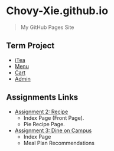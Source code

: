 # Chovy-Xie.github.io
> My GitHub Pages Site

## Term Project
 - [iTea](/term-project/frontend/html/index.html)
 - [Menu](/term-project/frontend/html/menu.html)
 - [Cart](/term-project/frontend/html/cart.html)
 - [Admin](/term-project/frontend/html/admin/admin-products.html)


## Assignments Links
 - [Assignment 2: Recipe](/csc372-hw/assignment-2/home.html)
    - Index Page (Front Page).
    - Pie Recipe Page.
 - [Assignment 3: Dine on Campus](/csc372-hw/assignment-3/home.html)
    - Index Page
    - Meal Plan Recommendations